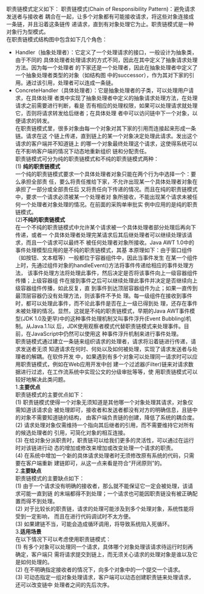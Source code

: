 职责链模式定义如下： 职责链模式(Chain of Responsibility Pattern)：避免请求发送者与接收者
耦合在一起，让多个对象都有可能接收请求，将这些对象连接成一条链，并且沿着这条链传
递请求，直到有对象处理它为止。职责链模式是一种对象行为型模式。<br/>
在职责链模式结构图中包含如下几个角色：<br/>
* Handler（抽象处理者）：它定义了一个处理请求的接口，一般设计为抽象类，由于不同的
具体处理者处理请求的方式不同，因此在其中定义了抽象请求处理方法。因为每一个处理者
的下家还是一个处理者，因此在抽象处理者中定义了一个抽象处理者类型的对象（如结构图
中的successor），作为其对下家的引用。通过该引用，处理者可以连成一条链。
* ConcreteHandler（具体处理者）：它是抽象处理者的子类，可以处理用户请求，在具体处理
者类中实现了抽象处理者中定义的抽象请求处理方法，在处理请求之前需要进行判断，看是
否有相应的处理权限，如果可以处理请求就处理它，否则将请求转发给后继者；在具体处理
者中可以访问链中下一个对象，以便请求的转发。<br/>
在职责链模式里，很多对象由每一个对象对其下家的引用而连接起来形成一条链。请求在这
个链上传递，直到链上的某一个对象决定处理此请求。发出这个请求的客户端并不知道链上
的哪一个对象最终处理这个请求，这使得系统可以在不影响客户端的情况下动态地重新组织
链和分配责任。<br/>
职责链模式可分为纯的职责链模式和不纯的职责链模式两种：<br/>
(1) **纯的职责链模式**<br/>
一个纯的职责链模式要求一个具体处理者对象只能在两个行为中选择一个：要么承担全部责
任，要么将责任推给下家，不允许出现某一个具体处理者对象在承担了一部分或全部责任后
又将责任向下传递的情况。而且在纯的职责链模式中，要求一个请求必须被某一个处理者对
象所接收，不能出现某个请求未被任何一个处理者对象处理的情况。在前面的采购单审批实
例中应用的是纯的职责链模式。<br/>
(2)**不纯的职责链模式**<br/>
在一个不纯的职责链模式中允许某个请求被一个具体处理者部分处理后再向下传递，或者一
个具体处理者处理完某请求后其后继处理者可以继续处理该请求，而且一个请求可以最终不
被任何处理者对象所接收。Java AWT 1.0中的事件处理模型应用的是不纯的职责链模式，其基
本原理如下：由于窗口组件（如按钮、文本框等）一般都位于容器组件中，因此当事件发生
在某一个组件上时，先通过组件对象的handleEvent()方法将事件传递给相应的事件处理方法，
该事件处理方法将处理此事件，然后决定是否将该事件向上一级容器组件传播；上级容器组
件在接到事件之后可以继续处理此事件并决定是否继续向上级容器组件传播，如此反复，直
到事件到达顶层容器组件为止；如果一直传到最顶层容器仍没有处理方法，则该事件不予处
理。每一级组件在接收到事件时，都可以处理此事件，而不论此事件是否在上一级已得到处
理，还存在事件未被处理的情况。显然，这就是不纯的职责链模式，早期的Java AWT事件模
型(JDK 1.0及更早)中的这种事件处理机制又叫事件浮升(Event Bubbling)机制。从Java.1.1以
后，JDK使用观察者模式代替职责链模式来处理事件。目前，在JavaScript中仍然可以使用这
种事件浮升机制来进行事件处理。<br/>
职责链模式通过建立一条链来组织请求的处理者，请求将沿着链进行传递，请求发送者无须
知道请求在何时、何处以及如何被处理，实现了请求发送者与处理者的解耦。在软件开发
中，如果遇到有多个对象可以处理同一请求时可以应用职责链模式，例如在Web应用开发中创
建一个过滤器(Filter)链来对请求数据进行过滤，在工作流系统中实现公文的分级审批等等，使
用职责链模式可以较好地解决此类问题。<br/>
1.**主要优点**<br/>
职责链模式的主要优点如下：<br/>
(1) 职责链模式使得一个对象无须知道是其他哪一个对象处理其请求，对象仅需知道该请求会
被处理即可，接收者和发送者都没有对方的明确信息，且链中的对象不需要知道链的结构，
由客户端负责链的创建，降低了系统的耦合度。<br/>
(2) 请求处理对象仅需维持一个指向其后继者的引用，而不需要维持它对所有的候选处理者的
引用，可简化对象的相互连接。<br/>
(3) 在给对象分派职责时，职责链可以给我们更多的灵活性，可以通过在运行时对该链进行动
态的增加或修改来增加或改变处理一个请求的职责。<br/>
(4) 在系统中增加一个新的具体请求处理者时无须修改原有系统的代码，只需要在客户端重新
建链即可，从这一点来看是符合“开闭原则”的。<br/>
2.**主要缺点**<br/>
职责链模式的主要缺点如下：<br/>
(1) 由于一个请求没有明确的接收者，那么就不能保证它一定会被处理，该请求可能一直到链
的末端都得不到处理；一个请求也可能因职责链没有被正确配置而得不到处理。<br/>
(2) 对于比较长的职责链，请求的处理可能涉及到多个处理对象，系统性能将受到一定影响，
而且在进行代码调试时不太方便。<br/>
(3) 如果建链不当，可能会造成循环调用，将导致系统陷入死循环。<br/>
3.**适用场景**<br/>
在以下情况下可以考虑使用职责链模式：<br/>
(1) 有多个对象可以处理同一个请求，具体哪个对象处理该请求待运行时刻再确定，客户端只
需将请求提交到链上，而无须关心请求的处理对象是谁以及它是如何处理的。<br/>
(2) 在不明确指定接收者的情况下，向多个对象中的一个提交一个请求。<br/>
(3) 可动态指定一组对象处理请求，客户端可以动态创建职责链来处理请求，还可以改变链中
处理者之间的先后次序。